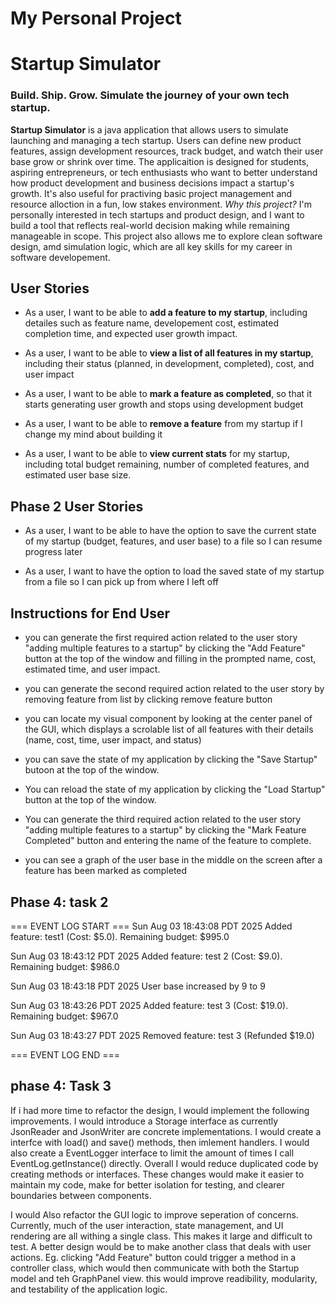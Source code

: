# My Personal Project
# Startup Simulator
### Build. Ship. Grow. Simulate the journey of your own tech startup.

**Startup Simulator** is a java application that allows users to simulate launching and managing a tech startup. Users can define new product features, assign development resources, track budget, and watch their user base grow or shrink over time. The applicaition is designed for students, aspiring entrepreneurs, or tech enthusiasts who want to better understand how product development and business decisions impact a startup's growth. It's also useful for practiving basic project management and resource alloction in a fun, low stakes environment.
*Why this project?* I'm personally interested in tech startups and product design, and I want to build a tool that reflects real-world decision making while remaining manageable in scope. This project also allows me to explore clean software design, amd simulation logic, which are all key skills for my career in software developement. 

## User Stories

- As a user, I want to be able to **add a feature to my startup**, including detailes such as feature name, developement cost, estimated completion time, and expected user growth impact.

- As a user, I want to be able to **view a list of all features in my startup**, including their status (planned, in development, completed), cost, and user impact 

- As a user, I want to be able to **mark a feature as completed**, so that it starts generating user growth and stops using development budget

- As a user, I want to be able to **remove a feature** from my startup if I change my mind about building it

- As a user, I want to be able to **view current stats** for my startup, including total budget remaining, number of completed features, and estimated user base size.  

## Phase 2 User Stories

- As a user, I want to be able to have the option to save the current state of my startup (budget, features, and user base) to a file so I can resume progress later 

- As a user, I want to have the option to load the saved state of my startup from a file so I can pick up from where I left off


## Instructions for End User

- you can generate the first required action related to the user story "adding multiple features to a startup" by clicking the "Add Feature" button at the top of the window and filling in the prompted name, cost, estimated time, and user impact.

- you can generate the second required action related to the user story by removing feature from list by clicking remove feature button

- you can locate my visual component by looking at the center panel of the GUI, which displays a scrolable list of all features with their details (name, cost, time, user impact, and status)

- you can save the state of my application by clicking the "Save Startup" butoon at the top of the window. 

- You can reload the state of my application by clicking the "Load Startup" button at the top of the window.

-  You can generate the third required action related to the user story "adding multiple features to a startup" by clicking the "Mark Feature Completed" button and entering the name of the feature to complete.

- you can see a graph of the user base in the middle on the screen after a feature has been marked as completed


## Phase 4: task 2 
=== EVENT LOG START ===
Sun Aug 03 18:43:08 PDT 2025
Added feature: test1 (Cost: $5.0). Remaining budget: $995.0

Sun Aug 03 18:43:12 PDT 2025
Added feature: test 2 (Cost: $9.0). Remaining budget: $986.0

Sun Aug 03 18:43:18 PDT 2025
User base increased by 9 to 9

Sun Aug 03 18:43:26 PDT 2025
Added feature: test 3 (Cost: $19.0). Remaining budget: $967.0

Sun Aug 03 18:43:27 PDT 2025
Removed feature: test 3 (Refunded $19.0)

=== EVENT LOG END ===


## phase 4: Task 3
If i had more time to refactor the design, I would implement the following improvements.
I would introduce a Storage interface as currently JsonReader and JsonWriter are concrete implementations. I would create a interfce with load() and save() methods, then imlement handlers. I would also create a EventLogger interface to limit the amount of times I call EventLog.getInstance() directly. Overall I would reduce duplicated code by creating methods or interfaces. These changes would make it easier to maintain my code, make for better isolation for testing, and clearer boundaries between components.

I would Also refactor the GUI logic to improve seperation of concerns.
Currently, much of the user interaction, state management, and UI rendering are all withing a single class. This makes it large and difficult to test. A better design would be to make another class that deals with user actions. Eg. clicking "Add Feature" button could trigger a method in a controller class, which would then communicate with both the Startup model and teh GraphPanel view. this would improve readibility, modularity, and testability of the application logic.
